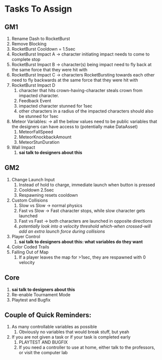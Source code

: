 # Tasks To Assign

## GM1

1. Rename Dash to RocketBurst
2. Remove Blocking
3. RocketBurst Cooldown = 1.5sec
4. RocketBurst Impact A -> character initiating impact needs to come to complete stop
5. RocketBurst Impact B -> character(s) being impact need to fly back at the same force that they were hit with
6. RocketBurst Impact C -> characters RocketBursting towards each other need to fly backwards at the same force that they were hit with
7. RocketBurst Impact D 
   1. character that hits crown-having-character steals crown from impacted character.
   2. Feedback Event
   3. impacted character stunned for 1sec
   4. other characters in a radius of the impacted characters should also be stunned for 1sec
8. Meteor Variables: -> all the below values need to be public variables that the designers can have access to (potentially make DataAsset)
   1. MeteorFallSpeed
   2. MeteorKnockbackAmount
   3. MeteorStunDuration
9. Wall Impact
   1.  **sai talk to designers about this**

## GM2

1. Change Launch Input
   1. Instead of hold to charge, immediate launch when button is pressed
   2. Cooldown 2.5sec
   3. Respawning resets cooldown
2. Custom Collisions
   1. Slow vs Slow -> normal physics
   2. Fast vs Slow -> Fast character stops, while slow character gets launched
   3. Fast vs Fast -> both characters are launched in opposite directions
   4. *potentially look into a velocity threshold which-when crossed-will add an extra launch force during collisions*
3. Player Control
   1. **sai talk to designers about this: what variables do they want**
4. Color Coded Trails
5. Falling Out of Map
   1. If a player leaves the map for >1sec, they are respawned with 0 velocity

## Core

1. **sai talk to designers about this**
2. Re-enable Tournament Mode
3. Playtest and Bugfix

## Couple of Quick Reminders:

1. As many controllable variables as possible
   1. Obviously no variables that would break stuff, but yeah
2. If you are not given a task or if your task is completed early
   1. PLAYTEST AND BUGFIX
   2. If you need a controller to use at home, either talk to the professors, or visit the computer lab